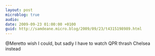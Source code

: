 ```yaml
---
layout: post
microblog: true
audio: 
date: 2009-09-23 01:00:00 +0100
guid: http://samdeane.micro.blog/2009/09/23/t4315198989.html
---
```

@Meretto wish I could, but sadly I have to watch QPR thrash Chelsea instead
